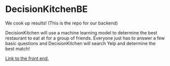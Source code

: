 # DecisionKitchenBE
We cook up results! (This is the repo for our backend)

DecisionKitchen will use a machine learning model to determine the best restaurant to eat at for a group of friends. Everyone just has to answer a few basic questions and DecisionKitchen will search Yelp and determine the best match!

[Link to the front end.](https://github.com/meteochu/DecisionKitchen)
